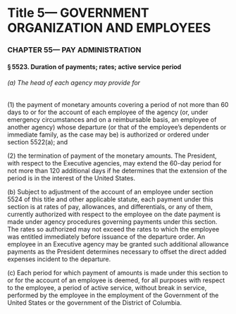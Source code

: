 
# Title 5— GOVERNMENT ORGANIZATION AND EMPLOYEES
### CHAPTER 55— PAY ADMINISTRATION
#### § 5523. Duration of payments; rates; active service period
###### (a) The head of each agency may provide for

(1) the payment of monetary amounts covering a period of not more than 60 days to or for the account of each employee of the agency (or, under emergency circumstances and on a reimbursable basis, an employee of another agency) whose departure (or that of the employee’s dependents or immediate family, as the case may be) is authorized or ordered under section 5522(a); and

(2) the termination of payment of the monetary amounts. The President, with respect to the Executive agencies, may extend the 60-day period for not more than 120 additional days if he determines that the extension of the period is in the interest of the United States.

(b) Subject to adjustment of the account of an employee under section 5524 of this title and other applicable statute, each payment under this section is at rates of pay, allowances, and differentials, or any of them, currently authorized with respect to the employee on the date payment is made under agency procedures governing payments under this section. The rates so authorized may not exceed the rates to which the employee was entitled immediately before issuance of the departure order. An employee in an Executive agency may be granted such additional allowance payments as the President determines necessary to offset the direct added expenses incident to the departure.

(c) Each period for which payment of amounts is made under this section to or for the account of an employee is deemed, for all purposes with respect to the employee, a period of active service, without break in service, performed by the employee in the employment of the Government of the United States or the government of the District of Columbia.
